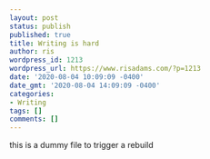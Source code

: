 ```yaml
---
layout: post
status: publish
published: true
title: Writing is hard
author: ris
wordpress_id: 1213
wordpress_url: https://www.risadams.com/?p=1213
date: '2020-08-04 10:09:09 -0400'
date_gmt: '2020-08-04 14:09:09 -0400'
categories:
- Writing
tags: []
comments: []
---
```

this is a dummy file to trigger a rebuild